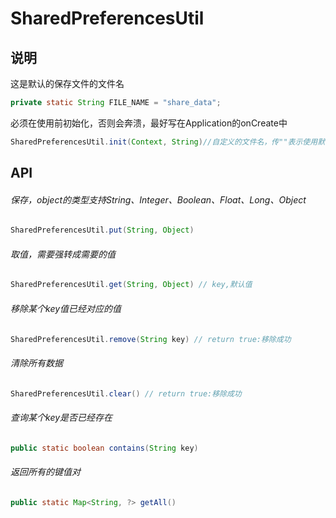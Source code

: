 # SharedPreferencesUtil
## 说明
这是默认的保存文件的文件名
```JAVA
private static String FILE_NAME = "share_data";
```
必须在使用前初始化，否则会奔溃，最好写在Application的onCreate中
```JAVA
SharedPreferencesUtil.init(Context, String)//自定义的文件名，传""表示使用默认文件名
```
## API
###### 保存，object的类型支持String、Integer、Boolean、Float、Long、Object
```JAVA
SharedPreferencesUtil.put(String, Object)
```
###### 取值，需要强转成需要的值
```JAVA
SharedPreferencesUtil.get(String, Object) // key,默认值
```
###### 移除某个key值已经对应的值
```JAVA
SharedPreferencesUtil.remove(String key) // return true:移除成功
```
###### 清除所有数据
```JAVA
SharedPreferencesUtil.clear() // return true:移除成功
```
###### 查询某个key是否已经存在
```JAVA
public static boolean contains(String key) 
```
###### 返回所有的键值对
```JAVA
public static Map<String, ?> getAll() 
```
